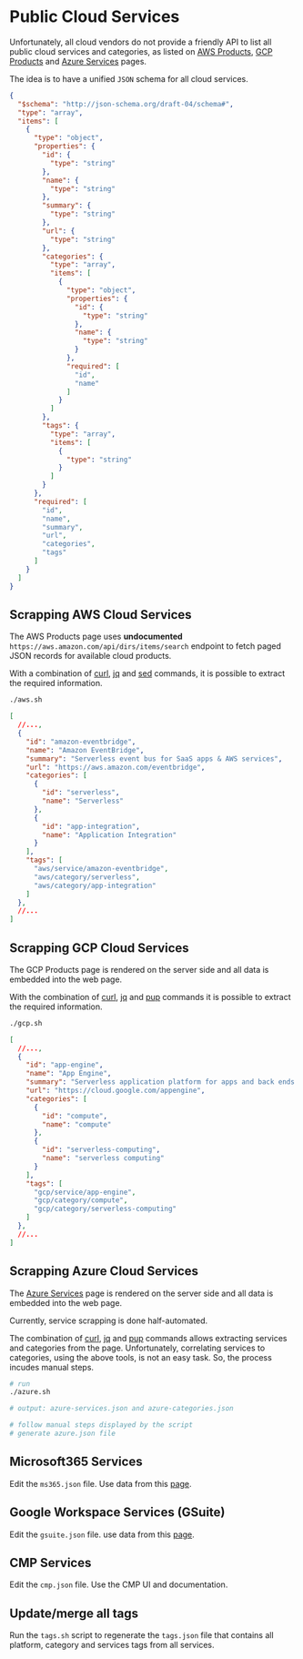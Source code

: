 # Public Cloud Services

Unfortunately, all cloud vendors do not provide a friendly API to list all public cloud services and categories, as listed on [AWS Products](https://aws.amazon.com/products), [GCP Products](https://cloud.google.com/products) and [Azure Services](https://azure.microsoft.com/en-us/services/) pages.

The idea is to have a unified `JSON` schema for all cloud services.

```json
{
  "$schema": "http://json-schema.org/draft-04/schema#",
  "type": "array",
  "items": [
    {
      "type": "object",
      "properties": {
        "id": {
          "type": "string"
        },
        "name": {
          "type": "string"
        },
        "summary": {
          "type": "string"
        },
        "url": {
          "type": "string"
        },
        "categories": {
          "type": "array",
          "items": [
            {
              "type": "object",
              "properties": {
                "id": {
                  "type": "string"
                },
                "name": {
                  "type": "string"
                }
              },
              "required": [
                "id",
                "name"
              ]
            }
          ]
        },
        "tags": {
          "type": "array",
          "items": [
            {
              "type": "string"
            }
          ]
        }
      },
      "required": [
        "id",
        "name",
        "summary",
        "url",
        "categories",
        "tags"
      ]
    }
  ]
}
```

## Scrapping AWS Cloud Services

The AWS Products page uses **undocumented** `https://aws.amazon.com/api/dirs/items/search` endpoint to fetch paged JSON records for available cloud products.

With a combination of [curl](https://curl.se/), [jq](https://stedolan.github.io/jq/) and [sed](https://www.gnu.org/software/sed/manual/sed.html) commands, it is possible to extract the required information.

```sh
./aws.sh
```

```json
[
  //...,
  {
    "id": "amazon-eventbridge",
    "name": "Amazon EventBridge",
    "summary": "Serverless event bus for SaaS apps & AWS services",
    "url": "https://aws.amazon.com/eventbridge",
    "categories": [
      {
        "id": "serverless",
        "name": "Serverless"
      },
      {
        "id": "app-integration",
        "name": "Application Integration"
      }
    ],
    "tags": [
      "aws/service/amazon-eventbridge",
      "aws/category/serverless",
      "aws/category/app-integration"
    ]
  },
  //...
]
```

## Scrapping GCP Cloud Services

The GCP Products page is rendered on the server side and all data is embedded into the web page.

With the combination of [curl](https://curl.se/), [jq](https://stedolan.github.io/jq/) and [pup](https://github.com/ericchiang/pup) commands it is possible to extract the required information.

```sh
./gcp.sh
```

```json
[
  //...,
  {
    "id": "app-engine",
    "name": "App Engine",
    "summary": "Serverless application platform for apps and back ends.",
    "url": "https://cloud.google.com/appengine",
    "categories": [
      {
        "id": "compute",
        "name": "compute"
      },
      {
        "id": "serverless-computing",
        "name": "serverless computing"
      }
    ],
    "tags": [
      "gcp/service/app-engine",
      "gcp/category/compute",
      "gcp/category/serverless-computing"
    ]
  },
  //...
]
```

## Scrapping Azure Cloud Services

The [Azure Services](https://azure.microsoft.com/en-us/services/) page is rendered on the server side and all data is embedded into the web page.

Currently, service scrapping is done half-automated.

The combination of [curl](https://curl.se/), [jq](https://stedolan.github.io/jq/) and [pup](https://github.com/ericchiang/pup) commands allows extracting services and categories from the page. Unfortunately, correlating services to categories, using the above tools, is not an easy task. So, the process incudes manual steps.

```sh
# run
./azure.sh

# output: azure-services.json and azure-categories.json

# follow manual steps displayed by the script
# generate azure.json file

```

## Microsoft365 Services

Edit the `ms365.json` file. Use data from this [page](https://www.microsoft.com/en-us/microsoft-365/compare-microsoft-365-enterprise-plans).

## Google Workspace Services (GSuite)

Edit the `gsuite.json` file. use data from this [page](https://workspace.google.com/features/).

## CMP Services

Edit the `cmp.json` file. Use the CMP UI and documentation.

## Update/merge all tags

Run the `tags.sh` script to regenerate the `tags.json` file that contains all platform, category and services tags from all services.
